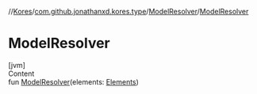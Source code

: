 //[Kores](../../index.md)/[com.github.jonathanxd.kores.type](../index.md)/[ModelResolver](index.md)/[ModelResolver](-model-resolver.md)



# ModelResolver  
[jvm]  
Content  
fun [ModelResolver](-model-resolver.md)(elements: [Elements](https://docs.oracle.com/javase/8/docs/api/javax/lang/model/util/Elements.html))  



